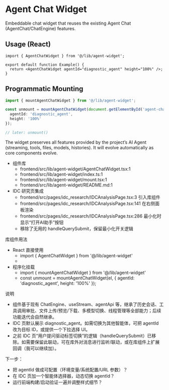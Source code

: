# Agent Chat Widget

Embeddable chat widget that reuses the existing Agent Chat (AgentChat/ChatEngine) features.

## Usage (React)

```tsx
import { AgentChatWidget } from '@/lib/agent-widget';

export default function Example() {
  return <AgentChatWidget agentId="diagnostic_agent" height="100%" />;
}
```

## Programmatic Mounting

```ts
import { mountAgentChatWidget } from '@/lib/agent-widget';

const unmount = mountAgentChatWidget(document.getElementById('agent-chat')!, {
  agentId: 'diagnostic_agent',
  height: '100%'
});

// later: unmount()
```

The widget preserves all features provided by the project’s AI Agent (streaming, tools, files, models, histories). It will evolve automatically as core components evolve.

  - 组件库
      - frontend/src/lib/agent-widget/AgentChatWidget.tsx:1
      - frontend/src/lib/agent-widget/index.ts:1
      - frontend/src/lib/agent-widget/mount.tsx:1
      - frontend/src/lib/agent-widget/README.md:1
  - IDC 研究页集成
      - frontend/src/pages/idc_research/IDCAnalysisPage.tsx:3 引入库组件
      - frontend/src/pages/idc_research/IDCAnalysisPage.tsx:141 在右侧面板渲染 <AgentChatWidget agentId="diagnostic_agent" height="100%" />
      - frontend/src/pages/idc_research/IDCAnalysisPage.tsx:286 最小化时显示“打开AI助手”按钮
      - 移除了无用的 handleQuerySubmit，保留最小化开关逻辑

  库组件用法

  - React 直接使用
      - import { AgentChatWidget } from '@/lib/agent-widget'
      - <AgentChatWidget agentId="diagnostic_agent" height="100%" />
  - 程序化挂载
      - import { mountAgentChatWidget } from '@/lib/agent-widget'
      - const unmount = mountAgentChatWidget(el, { agentId: 'diagnostic_agent', height: '100%' });

  说明

  - 组件基于现有 ChatEngine、useStream、agentApi 等，继承了历史会话、工具调用审批、文件上传/预览/下载、多模型切换、线程管理等全部能力；后续功能迭代会自然继承。
  - IDC 页默认展示 diagnostic_agent。如需切换为其他智能体，可把 agentId 改为目标 ID，或提供一个下拉选择 UI。
  - 之前 IDC 页“用户提问驱动标签切换”的逻辑（handleQuerySubmit）已移除。如需要保留此联动，可在库外对消息进行监听/联动，或在库组件上扩展回调（我可以继续加）。

 下一步：

  - 把 agentId 做成可配置（环境变量/系统配置/URL 参数）？
  - 在 IDC 页加一个智能体选择器，动态切换 agentId？
  - 运行前端构建/启动验证一遍并调整样式细节？